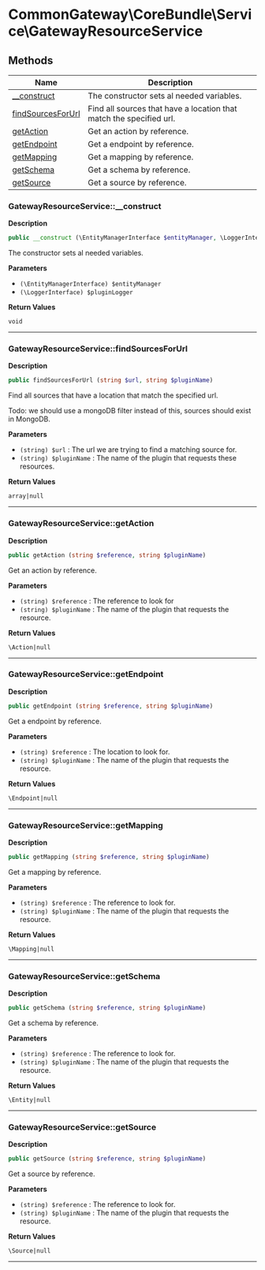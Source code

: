 # CommonGateway\CoreBundle\Service\GatewayResourceService

## Methods

| Name | Description |
|------|-------------|
|[\_\_construct](#gatewayresourceservice__construct)|The constructor sets al needed variables.|
|[findSourcesForUrl](#gatewayresourceservicefindsourcesforurl)|Find all sources that have a location that match the specified url.|
|[getAction](#gatewayresourceservicegetaction)|Get an action by reference.|
|[getEndpoint](#gatewayresourceservicegetendpoint)|Get a endpoint by reference.|
|[getMapping](#gatewayresourceservicegetmapping)|Get a mapping by reference.|
|[getSchema](#gatewayresourceservicegetschema)|Get a schema by reference.|
|[getSource](#gatewayresourceservicegetsource)|Get a source by reference.|

### GatewayResourceService::\_\_construct

**Description**

```php
public __construct (\EntityManagerInterface $entityManager, \LoggerInterface $pluginLogger)
```

The constructor sets al needed variables.

**Parameters**

*   `(\EntityManagerInterface) $entityManager`
*   `(\LoggerInterface) $pluginLogger`

**Return Values**

`void`

<hr />

### GatewayResourceService::findSourcesForUrl

**Description**

```php
public findSourcesForUrl (string $url, string $pluginName)
```

Find all sources that have a location that match the specified url.

Todo: we should use a mongoDB filter instead of this, sources should exist in MongoDB.

**Parameters**

*   `(string) $url`
    : The url we are trying to find a matching source for.
*   `(string) $pluginName`
    : The name of the plugin that requests these resources.

**Return Values**

`array|null`

<hr />

### GatewayResourceService::getAction

**Description**

```php
public getAction (string $reference, string $pluginName)
```

Get an action by reference.

**Parameters**

*   `(string) $reference`
    : The reference to look for
*   `(string) $pluginName`
    : The name of the plugin that requests the resource.

**Return Values**

`\Action|null`

<hr />

### GatewayResourceService::getEndpoint

**Description**

```php
public getEndpoint (string $reference, string $pluginName)
```

Get a endpoint by reference.

**Parameters**

*   `(string) $reference`
    : The location to look for.
*   `(string) $pluginName`
    : The name of the plugin that requests the resource.

**Return Values**

`\Endpoint|null`

<hr />

### GatewayResourceService::getMapping

**Description**

```php
public getMapping (string $reference, string $pluginName)
```

Get a mapping by reference.

**Parameters**

*   `(string) $reference`
    : The reference to look for.
*   `(string) $pluginName`
    : The name of the plugin that requests the resource.

**Return Values**

`\Mapping|null`

<hr />

### GatewayResourceService::getSchema

**Description**

```php
public getSchema (string $reference, string $pluginName)
```

Get a schema by reference.

**Parameters**

*   `(string) $reference`
    : The reference to look for.
*   `(string) $pluginName`
    : The name of the plugin that requests the resource.

**Return Values**

`\Entity|null`

<hr />

### GatewayResourceService::getSource

**Description**

```php
public getSource (string $reference, string $pluginName)
```

Get a source by reference.

**Parameters**

*   `(string) $reference`
    : The reference to look for.
*   `(string) $pluginName`
    : The name of the plugin that requests the resource.

**Return Values**

`\Source|null`

<hr />
